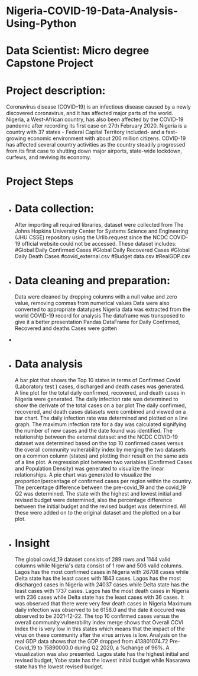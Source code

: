 # Nigeria-COVID-19-Data-Analysis-Using-Python

# Data Scientist: Micro degree Capstone Project
# Project description:

  Coronavirus disease (COVID-19) is an infectious disease caused by a newly discovered coronavirus, and it has affected major parts of the world. Nigeria, a West-African country, has also been affected by the COVID-19 pandemic after recording its first case on 27th February 2020.
  Nigeria is a country with 37 states - Federal Capital Territory included- and a fast-growing economic environment with about 200 million citizens. COVID-19 has affected several country activities as the country steadily progressed from its first case to shutting down major airports, state-wide lockdown, curfews, and reviving its economy.

# Project Steps

- # Data collection:
    After importing all required libraries, dataset were collected from The Johns Hopkins University Center for Systems Science and Engineering (JHU CSSE) repository using the Urlib.request since the NCDC COVID-19 official website could not be accessed. These dataset includes:
      #Global Daily Confirmed Cases
      #Global Daily Recovered Cases
      #Global Daily Death Cases
      #covid_external.csv
      #Budget data.csv
      #RealGDP.csv
- # Data cleaning and preparation:

    Data were cleaned by dropping columns with a null value and zero value, removing commas from numerical values
    Data were also converted to appropriate datatypes
    Nigeria data was extracted from the world COVID-19 record for analysis
    The dataframe was transposed to give it a better presentation
    Pandas DataFrame for Daily Confirmed, Recovered and deaths Cases were gotten
- 
- # Data analysis
    A bar plot that shows the Top 10 states in terms of Confirmed Covid (Laboratory test ) cases, discharged and death cases was generated.  
    A line plot for the total daily confirmed, recovered, and death cases in Nigeria were generated.
    The daily infection rate was determined to show the derivate of the total cases on a bar plot
    The daily confirmed, recovered, and death cases datasets were combined and viewed on a bar chart.
    The daily infection rate was determined and plotted on a line graph.
    The maximum infection rate for a day was calculated signifying the number of new cases and the date found was identified.
    The relationship between the external dataset and the NCDC COVID-19 dataset was determined based on the top 10 confirmed cases versus the overall community vulnerability index by merging the two datasets on a common column (states) and plotting their result on the same axis of a line plot.
    A regression plot between two variables (Confirmed Cases and Population Density) was generated to visualize the linear relationships.
    A pie chart was generated to visualize the proportion/percentage of confirmed cases per region within the country.
    The percentage difference between the pre-covid_19 and the covid_19 Q2 was determined.
    The state with the highest and lowest initial and revised budget were determined, also the percentage difference between the initial budget and the revised budget was determined. All these were added on to the original dataset and the plotted on a bar plot.
- # Insight

    The global covid_19 dataset consists of 289 rows and 1144 valid columns while Nigeria's data consist of 1 row and 506 valid columns.
    Lagos has the most confirmed cases in Nigeria with  26708 cases while Delta state has the least cases with 1843 cases.
    Lagos has the most discharged cases in Nigeria with  24037 cases while Delta state has the least cases with 1737 cases.
    Lagos has the most death cases in Nigeria with  236 cases while Delta state has the least cases with 36 cases.
    It was observed that there were very few death cases in Nigeria
    Maximum daily infection was observed to be 6158.0 and the date it occured was observed to be 2021-12-22.
    The top 10 confirmed cases versus the overall community vulnerability index merge shows that Overall CCVI Index the is very low in this states which means that the impact of the virus on these community after the virus arrives is low.
    Analysis on the real GDP data shows that the GDP dropped from 413801074.72 Pre-Covid_19 to 15890000.0 during Q2 2020, a %change of 96%. A visualization was also presented.
    Lagos state has the highest initial and revised budget, Yobe state has the lowest initial budget while Nasarawa state has the lowest revised budget.